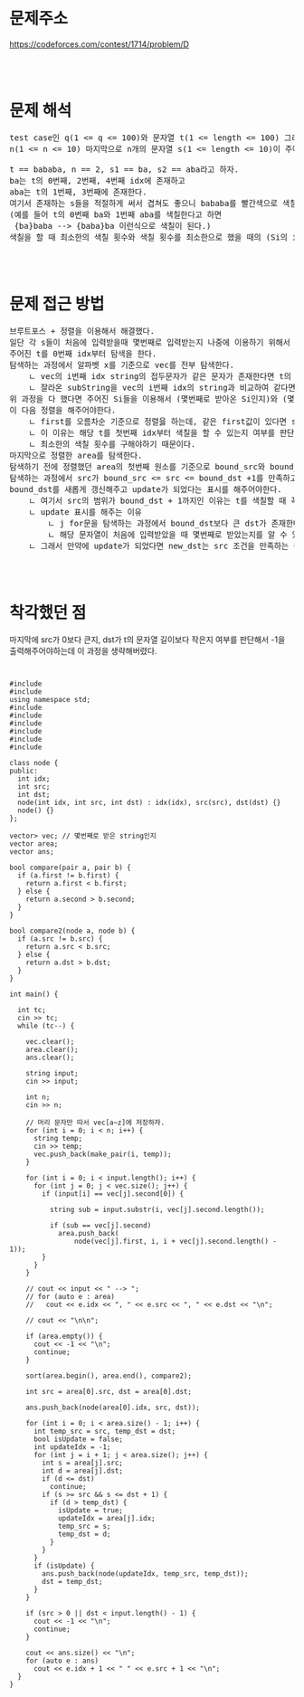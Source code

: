 # 문제주소

https://codeforces.com/contest/1714/problem/D

<br><br>

# 문제 해석

<pre>
test case인 q(1 <= q <= 100)와 문자열 t(1 <= length <= 100) 그리고
n(1 <= n <= 10) 마지막으로 n개의 문자열 s(1 <= length <= 10)이 주어진다.

t == bababa, n == 2, s1 == ba, s2 == aba라고 하자.
ba는 t의 0번째, 2번째, 4번째 idx에 존재하고
aba는 t의 1번째, 3번째에 존재한다.
여기서 존재하는 s들을 적절하게 써서 겹쳐도 좋으니 bababa를 빨간색으로 색칠을 하면된다.
(예를 들어 t의 0번째 ba와 1번째 aba를 색칠한다고 하면 
 {ba}baba --> {baba}ba 이런식으로 색칠이 된다.)
색칠을 할 때 최소한의 색칠 횟수와 색칠 횟수를 최소한으로 했을 때의 (Si의 i, 문자열 t의 시작하는 idx) 를 출력하면 된다.
</pre>

<br><br>

# 문제 접근 방법

<pre>
브루트포스 + 정렬을 이용해서 해결했다.
일단 각 s들이 처음에 입력받을때 몇번째로 입력받는지 나중에 이용하기 위해서 idx와 string을 vec 배열에 담는다.
주어진 t를 0번째 idx부터 탐색을 한다.
탐색하는 과정에서 알파벳 x를 기준으로 vec를 전부 탐색한다.
	ㄴ vec의 i번째 idx string의 접두문자가 같은 문자가 존재한다면 t의 i번째 idx에서 그 문자열 길이만큼 잘라서 새로운 subString에 담는다.
	ㄴ 잘라온 subString을 vec의 i번째 idx의 string과 비교하여 같다면 area 배열에 담는다.
위 과정을 다 했다면 주어진 Si들을 이용해서 (몇번째로 받아온 Si인지)와 (몇번째 idx부터 몇번째 idx까지 Si를 칠할 수 있는 범위)를 모두 저장됐을 것이다.  
이 다음 정렬을 해주어야한다.
	ㄴ first를 오름차순 기준으로 정렬읋 하는데, 같은 first값이 있다면 second를 내림차순 기준으로 정렬한다.
	ㄴ 이 이유는 해당 t를 첫번째 idx부터 색칠을 할 수 있는지 여부를 판단해야하고
	ㄴ 최소한의 색칠 횟수를 구해야하기 때문이다. 
마지막으로 정렬한 area를 탐색한다.
탐색하기 전에 정렬했던 area의 첫번째 원소를 기준으로 bound_src와 bound_dst를 설정한다.
탐색하는 과정에서 src가 bound_src <= src <= bound_dst +1를 만족하고 bound_dst보다 큰 dst가 존재한다면
bound_dst를 새롭게 갱신해주고 update가 되었다는 표시를 해주어야한다.
	ㄴ 여기서 src의 범위가 bound_dst + 1까지인 이유는 t를 색칠할 때 꼭 s1과 s2가 겹칠 필요는 없기 때문이다.
	ㄴ update 표시를 해주는 이유
		ㄴ j for문을 탐색하는 과정에서 bound_dst보다 큰 dst가 존재한다면 bound 영역을 새로운 j 영역으로 수정해주어야하고
		ㄴ 해당 문자열이 처음에 입력받았을 때 몇번째로 받았는지를 알 수 있어야한다.
	ㄴ 그래서 만약에 update가 되었다면 new_dst는 src 조건을 만족하는 원소중 가장 큰 값일 것이고, 이 updateIdx와 영역을 ans에 저장해주어야한다.
</pre>

<br><br>

# 착각했던 점

<p>
마지막에 src가 0보다 큰지, dst가 t의 문자열 길이보다 작은지 여부를 판단해서 -1을 출력해주어야하는데 이 과정을 생략해버렸다. 
</p>

<pre>
<code>

#include <exception>
#include <iostream>
using namespace std;
#include <algorithm>
#include <cstring>
#include <queue>
#include <string.h>
#include <string>
#include <vector>

class node {
public:
  int idx;
  int src;
  int dst;
  node(int idx, int src, int dst) : idx(idx), src(src), dst(dst) {}
  node() {}
};

vector<pair<int, string>> vec; // 몇번째로 받은 string인지
vector<node> area;
vector<node> ans;

bool compare(pair<int, int> a, pair<int, int> b) {
  if (a.first != b.first) {
    return a.first < b.first;
  } else {
    return a.second > b.second;
  }
}

bool compare2(node a, node b) {
  if (a.src != b.src) {
    return a.src < b.src;
  } else {
    return a.dst > b.dst;
  }
}

int main() {

  int tc;
  cin >> tc;
  while (tc--) {

    vec.clear();
    area.clear();
    ans.clear();

    string input;
    cin >> input;

    int n;
    cin >> n;

    // 머리 문자만 따서 vec[a~z]에 저장하자.
    for (int i = 0; i < n; i++) {
      string temp;
      cin >> temp;
      vec.push_back(make_pair(i, temp));
    }

    for (int i = 0; i < input.length(); i++) {
      for (int j = 0; j < vec.size(); j++) {
        if (input[i] == vec[j].second[0]) {

          string sub = input.substr(i, vec[j].second.length());

          if (sub == vec[j].second)
            area.push_back(
                node(vec[j].first, i, i + vec[j].second.length() - 1));
        }
      }
    }

    // cout << input << " --> ";
    // for (auto e : area)
    //   cout << e.idx << ", " << e.src << ", " << e.dst << "\n";

    // cout << "\n\n";

    if (area.empty()) {
      cout << -1 << "\n";
      continue;
    }

    sort(area.begin(), area.end(), compare2);

    int src = area[0].src, dst = area[0].dst;

    ans.push_back(node(area[0].idx, src, dst));

    for (int i = 0; i < area.size() - 1; i++) {
      int temp_src = src, temp_dst = dst;
      bool isUpdate = false;
      int updateIdx = -1;
      for (int j = i + 1; j < area.size(); j++) {
        int s = area[j].src;
        int d = area[j].dst;
        if (d <= dst)
          continue;
        if (s >= src && s <= dst + 1) {
          if (d > temp_dst) {
            isUpdate = true;
            updateIdx = area[j].idx;
            temp_src = s;
            temp_dst = d;
          }
        }
      }
      if (isUpdate) {
        ans.push_back(node(updateIdx, temp_src, temp_dst));
        dst = temp_dst;
      }
    }

    if (src > 0 || dst < input.length() - 1) {
      cout << -1 << "\n";
      continue;
    }

    cout << ans.size() << "\n";
    for (auto e : ans)
      cout << e.idx + 1 << " " << e.src + 1 << "\n";
  }
}

</code>

</pre>

<br><br>

<p>

</p>
